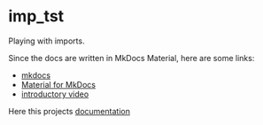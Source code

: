 # imp_tst
Playing with imports.

Since the docs are written in MkDocs Material, here are some links:
- [mkdocs](https://www.mkdocs.org)
- [Material for MkDocs](https://squidfunk.github.io/mkdocs-material/)
- [introductory video](https://www.youtube.com/watch?v=Q-YA_dA8C20)

Here this projects [documentation](https://greywidget.github.io/import_test/)
